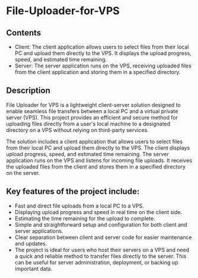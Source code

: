 # File-Uploader-for-VPS
## Contents
- Client: The client application allows users to select files from their local PC and upload them directly to the VPS. It displays the upload progress, speed, and estimated time remaining.
- Server: The server application runs on the VPS, receiving uploaded files from the client application and storing them in a specified directory.

## Description
File Uploader for VPS is a lightweight client-server solution designed to enable seamless file transfers between a local PC and a virtual private server (VPS). This project provides an efficient and secure method for uploading files directly from a user's local machine to a designated directory on a VPS without relying on third-party services.

The solution includes a client application that allows users to select files from their local PC and upload them directly to the VPS. The client displays upload progress, speed, and estimated time remaining. The server application runs on the VPS and listens for incoming file uploads. It receives the uploaded files from the client and stores them in a specified directory on the server.

## Key features of the project include:
- Fast and direct file uploads from a local PC to a VPS.
- Displaying upload progress and speed in real time on the client side.
- Estimating the time remaining for the upload to complete.
- Simple and straightforward setup and configuration for both client and server applications.
- Clear separation between client and server code for easier maintenance and updates.
- The project is ideal for users who host their servers on a VPS and need a quick and reliable method to transfer files directly to the server. This can be useful for server administration, deployment, or backing up important data.

